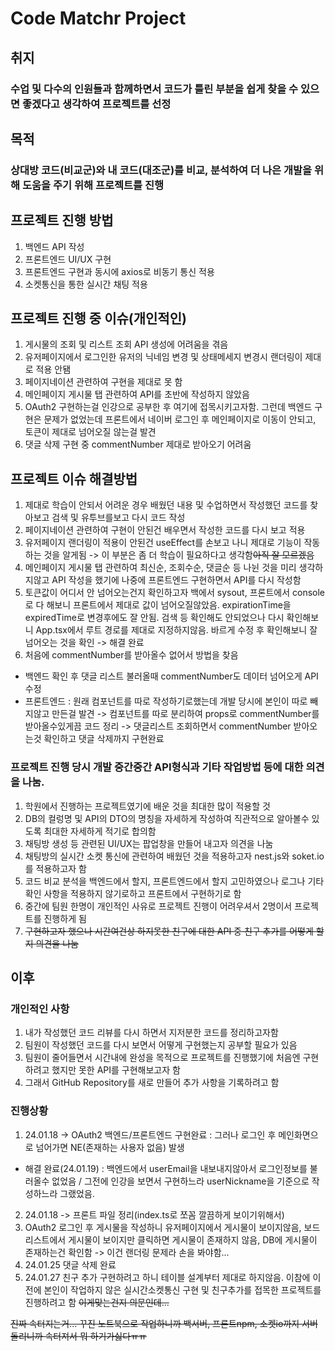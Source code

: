 # Code Matchr Project

## 취지
### 수업 및 다수의 인원들과 함께하면서 코드가 틀린 부분을 쉽게 찾을 수 있으면 좋겠다고 생각하여 프로젝트를 선정

## 목적
### 상대방 코드(비교군)와 내 코드(대조군)를 비교, 분석하여 더 나은 개발을 위해 도움을 주기 위해 프로젝트를 진행

## 프로젝트 진행 방법
1. 백엔드 API 작성 
2. 프론트엔드 UI/UX 구현
3. 프론트엔드 구현과 동시에 axios로 비동기 통신 적용
4. 소켓통신을 통한 실시간 채팅 적용

## 프로젝트 진행 중 이슈(개인적인)
1. 게시물의 조회 및 리스트 조회 API 생성에 어려움을 겪음 
2. 유저페이지에서 로그인한 유저의 닉네임 변경 및 상태메세지 변경시 랜더링이 제대로 적용 안됌
3. 페이지네이션 관련하여 구현을 제대로 못 함
4. 메인페이지 게시물 탭 관련하여 API를 초반에 작성하지 않았음
5. OAuth2 구현하는걸 인강으로 공부한 후 여기에 접목시키고자함. 그런데 백엔드 구현은 문제가 없었는데 프론트에서 네이버 로그인 후 메인페이지로 이동이 안되고, 토큰이 제대로 넘어오질 않는걸 발견
6. 댓글 삭제 구현 중 commentNumber 제대로 받아오기 어려움

## 프로젝트 이슈 해결방법
1. 제대로 학습이 안되서 어려운 경우 배웠던 내용 및 수업하면서 작성했던 코드를 찾아보고 검색 및 유투브를보고 다시 코드 작성
2. 페이지네이션 관련하여 구현이 안된건 배우면서 작성한 코드를 다시 보고 적용
3. 유저페이지 랜더링이 적용이 안된건 useEffect를 손보고 나니 제대로 기능이 작동하는 것을 알게됨 -> 이 부분은 좀 더 학습이 필요하다고 생각함~~아직 잘 모르겠음~~
4. 메인페이지 게시물 탭 관련하여 최신순, 조회수순, 댓글순 등 나뉜 것을 미리 생각하지않고 API 작성을 했기에 나중에 프론트엔드 구현하면서 API를 다시 작성함
5. 토큰값이 어디서 안 넘어오는건지 확인하고자 백에서 sysout, 프론트에서 console로 다 해보니 프론트에서 제대로 값이 넘어오질않았음. expirationTime을 expiredTime로 변경후에도 잘 안됨. 검색 등 확인해도 안되었으나 다시 확인해보니 App.tsx에서 루트 경로를 제대로 지정하지않음. 바르게 수정 후 확인해보니 잘 넘어오는 것을 확인 -> 해결 완료
6. 처음에 commentNumber를 받아올수 없어서 방법을 찾음
  - 백엔드 확인 후 댓글 리스트 불러올때 commentNumber도 데이터 넘어오게 API 수정
  - 프론트엔드 : 원래 컴포넌트를 따로 작성하기로했는데 개발 당시에 본인이 따로 빼지않고 만든걸 발견 -> 컴포넌트를 따로 분리하여 props로 commentNumber를 받아올수있게끔 코드 정리 -> 댓글리스트 조회하면서 commentNumber 받아오는것 확인하고 댓글 삭제까지 구현완료

### 프로젝트 진행 당시 개발 중간중간 API형식과 기타 작업방법 등에 대한 의견을 나눔.
1. 학원에서 진행하는 프로젝트였기에 배운 것을 최대한 많이 적용할 것
2. DB의 컬렁명 및 API의 DTO의 명칭을 자세하게 작성하여 직관적으로 알아볼수 있도록 최대한 자세하게 적기로 합의함
3. 채팅방 생성 등 관련된 UI/UX는 팝업창을 만들어 내고자 의견을 나눔
4. 채팅방의 실시간 소켓 통신에 관련하여 배웠던 것을 적용하고자 nest.js와 soket.io를 적용하고자 함
5. 코드 비교 분석을 백엔드에서 할지, 프론트엔드에서 할지 고민하였으나 로그나 기타 확인 사항을 적용하지 않기로하고 프론트에서 구현하기로 함
6. 중간에 팀원 한명이 개인적인 사유로 프로젝트 진행이 어려우셔서 2명이서 프로젝트를 진행하게 됨 
7. ~~구현하고자 했으나 시간여건상 하지못한 친구에 대한 API 중 친구 추가를 어떻게 할지 의견을 나눔~~

## 이후
### 개인적인 사항
1. 내가 작성했던 코드 리뷰를 다시 하면서 지저분한 코드를 정리하고자함
2. 팀원이 작성했던 코드를 다시 보면서 어떻게 구현했는지 공부할 필요가 있음
3. 팀원이 줄어들면서 시간내에 완성을 목적으로 프로젝트를 진행했기에 처음엔 구현하려고 했지만 못한 API를 구현해보고자 함
4. 그래서 GitHub Repository를 새로 만들어 추가 사항을 기록하려고 함

### 진행상황
1. 24.01.18 -> OAuth2 백엔드/프론트엔드 구현완료 : 그러나 로그인 후 메인화면으로 넘어가면 NE(존재하는 사용자 없음) 발생
  - 해결 완료(24.01.19) : 백엔드에서 userEmail을 내보내지않아서 로그인정보를 불러올수 없었음 / 그전에 인강을 보면서 구현하느라 userNickname을 기준으로 작성하느라 그랬었음.
2. 24.01.18 -> 프론트 파일 정리(index.ts로 쪼꼼 깔끔하게 보이기위해서)
3. OAuth2 로그인 후 게시물을 작성하니 유저페이지에서 게시물이 보이지않음, 보드리스트에서 게시물이 보이지만 클릭하면 게시물이 존재하지 않음, DB에 게시물이 존재하는건 확인함 -> 이건 랜더링 문제라 손을 봐야함... 
4. 24.01.25 댓글 삭제 완료
5. 24.01.27 친구 추가 구현하려고 하니 테이블 설계부터 제대로 하지않음. 이참에 이전에 본인이 작업하지 않은 실시간소켓통신 구현 및 친구추가를 접목한 프로젝트를 진행하려고 함  ~~이게맞는건지 의문인데...~~

~~진짜 속터지는거... 꾸진 노트북으로 작업하니까 백서버, 프론트npm, 소켓io까지 서버돌리니까 속터져서 뭐 하기가싫다ㅠㅠ~~